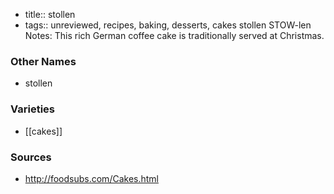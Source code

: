 - title:: stollen
- tags:: unreviewed, recipes, baking, desserts, cakes
stollen STOW-len Notes: This rich German coffee cake is traditionally served at Christmas.

### Other Names

* stollen

### Varieties

* [[cakes]]

### Sources
* http://foodsubs.com/Cakes.html
